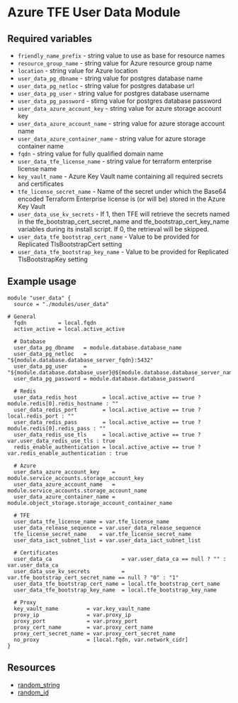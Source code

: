 # Azure TFE User Data Module

## Required variables

- `friendly_name_prefix` - string value to use as base for resource names
- `resource_group_name` - string value for Azure resource group name
- `location` - string value for Azure location
- `user_data_pg_dbname` - string value for postgres database name
- `user_data_pg_netloc` - string value for postgres database url
- `user_data_pg_user` - string value for postgres database username
- `user_data_pg_password` - stirng value for postgres database password
- `user_data_azure_account_key` - string value for azure storage
  account key
- `user_data_azure_account_name` - string value for azure storage
  account name
- `user_data_azure_container_name` - string value for azure storage
  container name
- `fqdn` - string value for fully qualified domain name
- `user_data_tfe_license_name` - string value for terraform enterprise
  license name
- `key_vault_name` - Azure Key Vault name containing all required
  secrets and certificates
- `tfe_license_secret_name` - Name of the secret under which the Base64
  encoded Terraform Enterprise license is (or will be) stored in the
  Azure Key Vault
- `user_data_use_kv_secrets` - If 1, then TFE will retrieve the secrets
  named in the tfe_bootstrap_cert_secret_name and
  tfe_bootstrap_cert_key_name variables during its install script. If 0,
  the retrieval will be skipped.
- `user_data_tfe_bootstrap_cert_name` - Value to be provided for
  Replicated TlsBootstrapCert setting
- `user_data_tfe_bootstrap_key_name` - Value to be provided for
  Replicated TlsBootstrapKey setting

## Example usage

```hcl
module "user_data" {
  source = "./modules/user_data"

# General
  fqdn          = local.fqdn
  active_active = local.active_active

  # Database
  user_data_pg_dbname   = module.database.database_name
  user_data_pg_netloc   = "${module.database.database_server_fqdn}:5432"
  user_data_pg_user     = "${module.database.database_user}@${module.database.database_server_name}"
  user_data_pg_password = module.database.database_password

  # Redis
  user_data_redis_host        = local.active_active == true ? module.redis[0].redis_hostname : ""
  user_data_redis_port        = local.active_active == true ? local.redis_port : ""
  user_data_redis_pass        = local.active_active == true ? module.redis[0].redis_pass : ""
  user_data_redis_use_tls     = local.active_active == true ? var.user_data_redis_use_tls : true
  redis_enable_authentication = local.active_active == true ? var.redis_enable_authentication : true

  # Azure
  user_data_azure_account_key    = module.service_accounts.storage_account_key
  user_data_azure_account_name   = module.service_accounts.storage_account_name
  user_data_azure_container_name = module.object_storage.storage_account_container_name

  # TFE
  user_data_tfe_license_name = var.tfe_license_name
  user_data_release_sequence = var.user_data_release_sequence
  tfe_license_secret_name    = var.tfe_license_secret_name
  user_data_iact_subnet_list = var.user_data_iact_subnet_list

  # Certificates
  user_data_ca                      = var.user_data_ca == null ? "" : var.user_data_ca
  user_data_use_kv_secrets          = var.tfe_bootstrap_cert_secret_name == null ? "0" : "1"
  user_data_tfe_bootstrap_cert_name = local.tfe_bootstrap_cert_name
  user_data_tfe_bootstrap_key_name  = local.tfe_bootstrap_key_name

  # Proxy
  key_vault_name         = var.key_vault_name
  proxy_ip               = var.proxy_ip
  proxy_port             = var.proxy_port
  proxy_cert_name        = var.proxy_cert_name
  proxy_cert_secret_name = var.proxy_cert_secret_name
  no_proxy               = [local.fqdn, var.network_cidr]
}
```

## Resources

- [random_string](https://registry.terraform.io/providers/hashicorp/random/latest/docs/resources/string)
- [random_id](https://registry.terraform.io/providers/hashicorp/random/latest/docs/resources/id)
